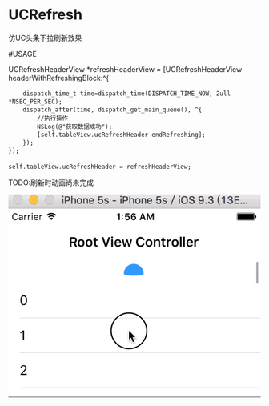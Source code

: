 # UCRefresh
仿UC头条下拉刷新效果

#USAGE

UCRefreshHeaderView *refreshHeaderView = [UCRefreshHeaderView headerWithRefreshingBlock:^{
        
        dispatch_time_t time=dispatch_time(DISPATCH_TIME_NOW, 2ull *NSEC_PER_SEC);
        dispatch_after(time, dispatch_get_main_queue(), ^{
            //执行操作
            NSLog(@"获取数据成功");
            [self.tableView.ucRefreshHeader endRefreshing];
        });
    }];
    
    self.tableView.ucRefreshHeader = refreshHeaderView;

TODO:刷新时动画尚未完成

![](https://github.com/chx632996066/UCRefresh/blob/master/UCRefreshView3/refresh.gif)



